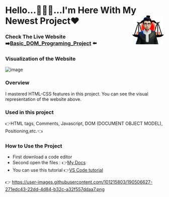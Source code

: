 # Hello...🙋🏻‍♂️...I'm Here With My Newest Project❤<img align="right" src="https://github.com/Muka6363/PROJELER_MK/blob/main/Images/avatar_2-removebg-preview.png"  width="100px">
### Check The Live Website :arrow_right:[Basic_DOM_Programing_Project](https://muka6363.github.io/PROJELER_MK/17.Credit_Calculator/index.html) :arrow_left:
### Visualization of the Website
![image](https://user-images.githubusercontent.com/101215803/190506627-271edc43-22dd-4d84-b32c-a32f557ddaa7.png)




### Overview
I mastered HTML-CSS features in this project. You can see the visual representation of the website above.
### Used in this project
:point_right:HTML tags, Comments, Javascript, DOM (DOCUMENT OBJECT MODEL), Positioning,etc.:point_left:
### How to Use the Project
+ First download a code editor
+ Second open the files : :point_right:[My Docs](https://muka6363.github.io/PROJELER_MK/17.Credit_Calculator/index.html)
+ You can use this tutorial :point_right:[VS Code tutorial](https://www.youtube.com/watch?v=fJEbVCrEMSE)

:point_right: https://user-images.githubusercontent.com/101215803/190506627-271edc43-22dd-4d84-b32c-a32f557ddaa7.png
